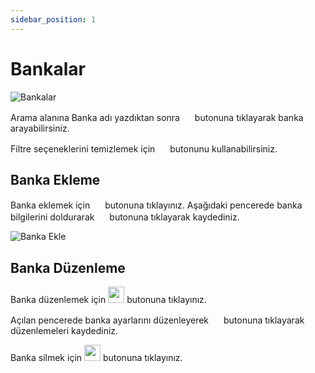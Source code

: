 ```yaml
---
sidebar_position: 1
---
```


# Bankalar

![Bankalar](/img/ayarlar/bankalar.png)

Arama alanına Banka adı yazdıktan sonra <img src="/img/butonlar/ara-buton.png" height="16"/> butonuna tıklayarak banka arayabilirsiniz.

Filtre seçeneklerini temizlemek için <img src="/img/butonlar/temizle-buton.png" height="16"/> butonunu kullanabilirsiniz. 

## Banka Ekleme

Banka eklemek için <img src="/img/butonlar/ekle-buton-5.png" height="16"/> butonuna tıklayınız. Aşağıdaki pencerede banka bilgilerini doldurarak <img src="/img/butonlar/kaydet-buton-2.png" height="16"/> butonuna tıklayarak kaydediniz.

![Banka Ekle](/img/ayarlar/bankalar-1.png)

## Banka Düzenleme

Banka düzenlemek için <img src="/img/butonlar/duzenle-buton.png" height="26"/> butonuna tıklayınız. 

Açılan pencerede banka ayarlarını düzenleyerek <img src="/img/butonlar/kaydet-buton-2.png" height="16"/> butonuna tıklayarak düzenlemeleri kaydediniz.

Banka silmek için <img src="/img/butonlar/sil-buton.png" height="26"/> butonuna tıklayınız. 